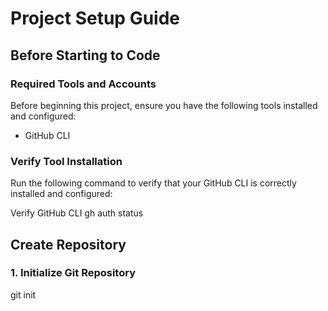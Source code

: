 # Project Setup Guide

## Before Starting to Code

### Required Tools and Accounts

Before beginning this project, ensure you have the following tools installed and configured:

- GitHub CLI

### Verify Tool Installation

Run the following command to verify that your GitHub CLI is correctly installed and configured:

Verify GitHub CLI
gh auth status

## Create Repository

### 1. Initialize Git Repository

git init
